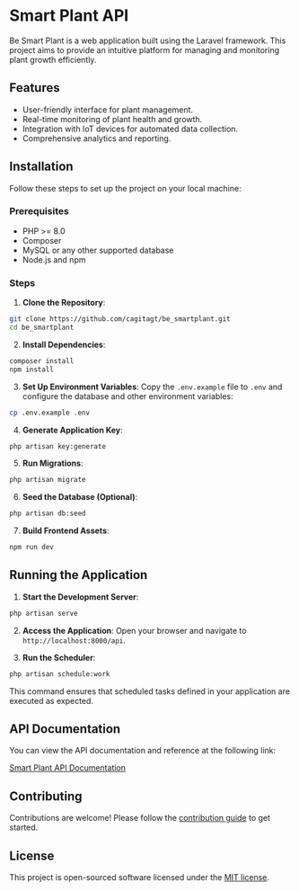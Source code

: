 # Smart Plant API

Be Smart Plant is a web application built using the Laravel framework. This project aims to provide an intuitive platform for managing and monitoring plant growth efficiently.

## Features

-   User-friendly interface for plant management.
-   Real-time monitoring of plant health and growth.
-   Integration with IoT devices for automated data collection.
-   Comprehensive analytics and reporting.

## Installation

Follow these steps to set up the project on your local machine:

### Prerequisites

-   PHP >= 8.0
-   Composer
-   MySQL or any other supported database
-   Node.js and npm

### Steps

1. **Clone the Repository**:

```bash
git clone https://github.com/cagitagt/be_smartplant.git
cd be_smartplant
```

2. **Install Dependencies**:

```bash
composer install
npm install
```

3. **Set Up Environment Variables**:
   Copy the `.env.example` file to `.env` and configure the database and other environment variables:

```bash
cp .env.example .env
```

4. **Generate Application Key**:

```bash
php artisan key:generate
```

5. **Run Migrations**:

```bash
php artisan migrate
```

6. **Seed the Database (Optional)**:

```bash
php artisan db:seed
```

7. **Build Frontend Assets**:

```bash
npm run dev
```

## Running the Application

1. **Start the Development Server**:

```bash
php artisan serve
```

2. **Access the Application**:
   Open your browser and navigate to `http://localhost:8000/api`.

3. **Run the Scheduler**:

```bash
php artisan schedule:work
```

This command ensures that scheduled tasks defined in your application are executed as expected.

## API Documentation

You can view the API documentation and reference at the following link:

[Smart Plant API Documentation](https://smart-plant.apidocumentation.com/reference)

## Contributing

Contributions are welcome! Please follow the [contribution guide](https://laravel.com/docs/contributions) to get started.

## License

This project is open-sourced software licensed under the [MIT license](https://opensource.org/licenses/MIT).
